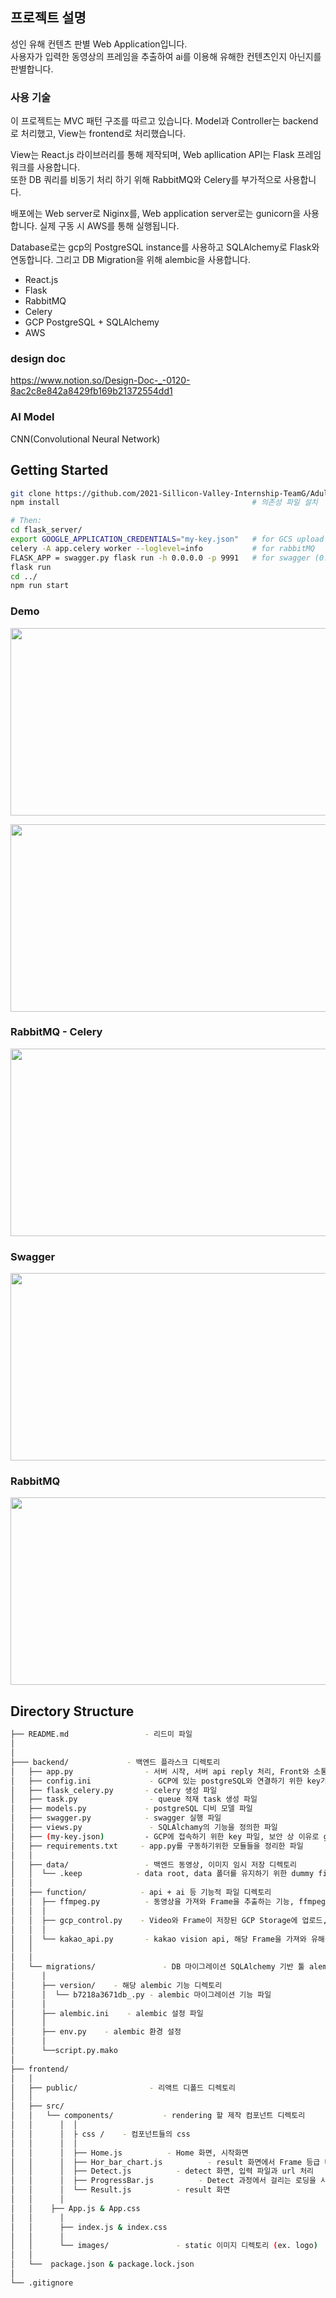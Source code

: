 ## 프로젝트 설명
성인 유해 컨텐츠 판별 Web Application입니다.  
사용자가 입력한 동영상의 프레임을 추출하여 ai를 이용해 유해한 컨텐츠인지 아닌지를 판별합니다.

### 사용 기술
이 프로젝트는 MVC 패턴 구조를 따르고 있습니다. Model과 Controller는 backend로 처리했고, View는 frontend로 처리했습니다.

View는 React.js 라이브러리를 통해 제작되며, Web apllication API는 Flask 프레임워크를 사용합니다.  
또한 DB 쿼리를 비동기 처리 하기 위해 RabbitMQ와 Celery를 부가적으로 사용합니다. 

배포에는 Web server로 Niginx를, Web application server로는 gunicorn을 사용합니다. 실제 구동 시 AWS를 통해 실행됩니다. 

Database로는 gcp의 PostgreSQL instance를 사용하고 SQLAlchemy로 Flask와 연동합니다. 그리고 DB Migration을 위해 alembic을 사용합니다.  

- React.js
- Flask
- RabbitMQ
- Celery
- GCP PostgreSQL + SQLAlchemy
- AWS

### design doc
https://www.notion.so/Design-Doc-_-0120-8ac2c8e842a8429fb169b21372554dd1

### AI Model
CNN(Convolutional Neural Network)

## Getting Started
```sh
git clone https://github.com/2021-Sillicon-Valley-Internship-TeamG/Adult_Contents_Detector.git
npm install                                           # 의존성 파일 설치

# Then:
cd flask_server/
export GOOGLE_APPLICATION_CREDENTIALS="my-key.json"   # for GCS upload key
celery -A app.celery worker --loglevel=info           # for rabbitMQ
FLASK_APP = swagger.py flask run -h 0.0.0.0 -p 9991   # for swagger (0.0.0.0:9991)
flask run
cd ../
npm run start
```




### Demo
<img width="550px" height="300px" src="https://user-images.githubusercontent.com/55476302/106974444-129e8280-6798-11eb-8824-a195c2909dee.gif"></img>

<img width="550px" height="300px" src="https://user-images.githubusercontent.com/55476302/106974572-437eb780-6798-11eb-827f-9595132459c6.gif"></img>


### RabbitMQ - Celery
<img width="550px" height="300px" src="https://user-images.githubusercontent.com/55476302/106974572-437eb780-6798-11eb-827f-9595132459c6.gif"></img>



### Swagger
<img width="550px" height="300px" src="https://user-images.githubusercontent.com/55476302/106968192-b7ff2980-678b-11eb-9d72-c63fb425bfe4.png"></img>

### RabbitMQ
<img width="550px" height="300px" src="https://user-images.githubusercontent.com/55476302/106974642-64dfa380-6798-11eb-917d-7f510a19e519.gif"></img>

## Directory Structure
```bash
├── README.md                 - 리드미 파일
│
│
├─── backend/             - 백엔드 플라스크 디렉토리
│   ├── app.py                - 서버 시작, 서버 api reply 처리, Front와 소통을 통해 기능을 호출하고 처리하는 역할
│   ├── config.ini             - GCP에 있는 postgreSQL와 연결하기 위한 key가 존재하는 파일
│   ├── flask_celery.py       - celery 생성 파일
│   ├── task.py                - queue 적재 task 생성 파일
│   ├── models.py             - postgreSQL 디비 모델 파일
│   ├── swagger.py            - swagger 실행 파일
│   ├── views.py               - SQLAlchamy의 기능을 정의한 파일
│   ├── (my-key.json)         - GCP에 접속하기 위한 key 파일, 보안 상 이유로 git에는 제공하지 않음
│   ├── requirements.txt     - app.py를 구동하기위한 모듈들을 정리한 파일
│   │
│   ├── data/                 - 백엔드 동영상, 이미지 임시 저장 디렉토리
│   │  └── .keep            - data root, data 폴더를 유지하기 위한 dummy file
│   │ 
│   ├── function/            - api + ai 등 기능적 파일 디렉토리
│   │  ├── ffmpeg.py          - 동영상을 가져와 Frame을 추출하는 기능, ffmpeg 프로그램과 연동
│   │  │
│   │  ├── gcp_control.py    - Video와 Frame이 저장된 GCP Storage에 업로드,다운로드 및 접근 처리 
│   │  │
│   │  └── kakao_api.py       - kakao vision api, 해당 Frame을 가져와 유해성 유무를 판별하는 기능
│   │      
│   │ 
│   └── migrations/               - DB 마이그레이션 SQLAlchemy 기반 툴 alembic 디렉토리
│      │
│      ├── version/    - 해당 alembic 기능 디렉토리
│      │  └── b7218a3671db_.py - alembic 마이그레이션 기능 파일
│      │
│      ├── alembic.ini    - alembic 설정 파일
│      │
│      ├── env.py    - alembic 환경 설정
│      │
│      └──script.py.mako
│
├── frontend/
│   │	    
│   ├── public/                - 리액트 디폴드 디렉토리
│   │    
│   ├── src/                      
│   │	└── components/           - rendering 할 제작 컴포넌트 디렉토리
│   │	   │  │
│   │	   │  ├ css /    - 컴포넌트들의 css
│   │	   │  │
│   │	   │  ├── Home.js          - Home 화면, 시작화면 
│   │	   │  ├── Hor_bar_chart.js          - result 화면에서 Frame 등급 비율을 나타내는 차트
│   │	   │  ├── Detect.js          - detect 화면, 입력 파일과 url 처리
│   │	   │  ├── ProgressBar.js          - Detect 과정에서 걸리는 로딩을 시각화
│   │	   │  └── Result.js          - result 화면
│   │	   │
│   │    ├── App.js & App.css
│   │	   │
│   │	   ├── index.js & index.css
│   │	   │
│   │	   └── images/               - static 이미지 디렉토리 (ex. logo)
│   │
│   └──  package.json & package.lock.json
│      
└── .gitignore		
```  


